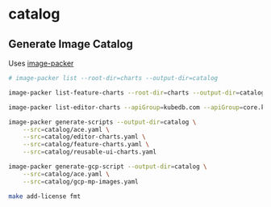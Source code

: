 # catalog

## Generate Image Catalog

Uses [image-packer](https://github.com/kmodules/image-packer)

```bash
# image-packer list --root-dir=charts --output-dir=catalog

image-packer list-feature-charts --root-dir=charts --output-dir=catalog

image-packer list-editor-charts --apiGroup=kubedb.com --apiGroup=core.kubestash.com --output-dir=catalog

image-packer generate-scripts --output-dir=catalog \
    --src=catalog/ace.yaml \
    --src=catalog/editor-charts.yaml \
    --src=catalog/feature-charts.yaml \
    --src=catalog/reusable-ui-charts.yaml

image-packer generate-gcp-script --output-dir=catalog \
    --src=catalog/ace.yaml \
    --src=catalog/gcp-mp-images.yaml

make add-license fmt
```
